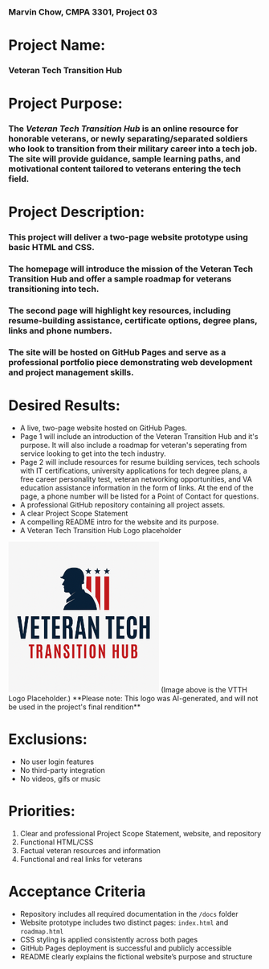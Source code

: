 ### Marvin Chow, CMPA 3301, Project 03
# Project Name:
### Veteran Tech Transition Hub

# Project Purpose:
### The *Veteran Tech Transition Hub* is an online resource for honorable veterans, or newly separating/separated soldiers who look to transition from their military career into a tech job. The site will provide guidance, sample learning paths, and motivational content tailored to veterans entering the tech field.

# Project Description:
### This project will deliver a two-page website prototype using basic HTML and CSS. 
### The homepage will introduce the mission of the Veteran Tech Transition Hub and offer a sample roadmap for veterans transitioning into tech.
### The second page will highlight key resources, including resume-building assistance, certificate options, degree plans, links and phone numbers. 
### The site will be hosted on GitHub Pages and serve as a professional portfolio piece demonstrating web development and project management skills.

# Desired Results:
- A live, two-page website hosted on GitHub Pages.
- Page 1 will include an introduction of the Veteran Transition Hub and it's purpose. It will also include a roadmap for veteran's seperating from service looking to get into the tech industry.
- Page 2 will include resources for resume building services, tech schools with IT certifications, university applications for tech degree plans, a free career personality test, veteran networking opportunities, and VA education assistance information in the form of links. At the end of the page, a phone number will be listed for a Point of Contact for questions.
- A professional GitHub repository containing all project assets.
- A clear Project Scope Statement
- A compelling README intro for the website and its purpose.
- A Veteran Tech Transition Hub Logo placeholder
<img src="vtth-logo.png" alt="VTT Hub Logo" width="300">
(Image above is the VTTH Logo Placeholder.)
**Please note: This logo was AI-generated, and will not be used in the project's final rendition**

# Exclusions:
- No user login features
- No third-party integration
- No videos, gifs or music
# Priorities:
1. Clear and professional Project Scope Statement, website, and repository
2. Functional HTML/CSS
3. Factual veteran resources and information
4. Functional and real links for veterans
# Acceptance Criteria 
- Repository includes all required documentation in the `/docs` folder
- Website prototype includes two distinct pages: `index.html` and `roadmap.html`
- CSS styling is applied consistently across both pages
- GitHub Pages deployment is successful and publicly accessible
- README clearly explains the fictional website’s purpose and structure







